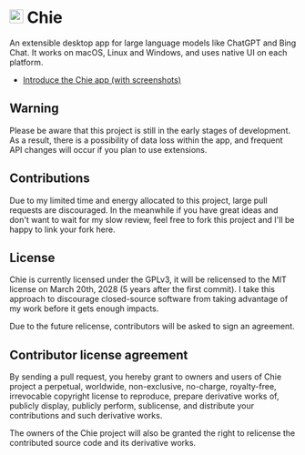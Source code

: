 <h1>
<a href="https://chie.app"><img src='https://chie.app/theme.png' width='24'></a>
Chie
</h1>

An extensible desktop app for large language models like ChatGPT and Bing Chat.
It works on macOS, Linux and Windows, and uses native UI on each platform.

* [Introduce the Chie app (with screenshots)](https://chie.app/posts/introduce-the-chie-app/)

## Warning

Please be aware that this project is still in the early stages of development.
As a result, there is a possibility of data loss within the app, and frequent
API changes will occur if you plan to use extensions.

## Contributions

Due to my limited time and energy allocated to this project, large pull
requests are discouraged. In the meanwhile if you have great ideas and don't
want to wait for my slow review, feel free to fork this project and I'll be
happy to link your fork here.

## License

Chie is currently licensed under the GPLv3, it will be relicensed to the MIT
license on March 20th, 2028 (5 years after the first commit). I take this
approach to discourage closed-source software from taking advantage of my work
before it gets enough impacts.

Due to the future relicense, contributors will be asked to sign an agreement.

## Contributor license agreement

By sending a pull request, you hereby grant to owners and users of Chie project
a perpetual, worldwide, non-exclusive, no-charge, royalty-free, irrevocable
copyright license to reproduce, prepare derivative works of, publicly display,
publicly perform, sublicense, and distribute your contributions and such
derivative works.

The owners of the Chie project will also be granted the right to relicense the
contributed source code and its derivative works.
